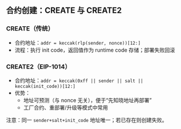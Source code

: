 ## 合约创建：CREATE 与 CREATE2

### CREATE（传统）

- 合约地址：`addr = keccak(rlp(sender, nonce))[12:]`
- 流程：执行 init code，返回值作为 runtime code 存储；部署失败回滚

### CREATE2（EIP-1014）

- 合约地址：`addr = keccak(0xff || sender || salt || keccak(init_code))[12:]`
- 优势：
  - 地址可预测（与 nonce 无关），便于“先知晓地址再部署”
  - 工厂合约、重部署/升级等模式中常用

注意：同一 `sender+salt+init_code` 地址唯一；若已存在则创建失败。

